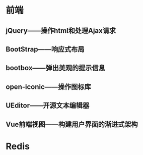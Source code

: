 # 前端
## jQuery——操作html和处理Ajax请求
## BootStrap——响应式布局
## bootbox——弹出美观的提示信息
## open-iconic——操作图标库
## UEditor——开源文本编辑器
## Vue前端视图——构建用户界面的渐进式架构

# Redis

